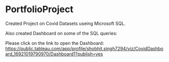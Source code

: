# PortfolioProject
Created Project on Covid Datasets useing Microsoft SQL.


Also created Dashboard on some of the SQL queries:

Please click on the link to open the Dashboard:  
https://public.tableau.com/app/profile/shobhit.singh7294/viz/CovidDashboard_16921019790970/Dashboard1?publish=yes
